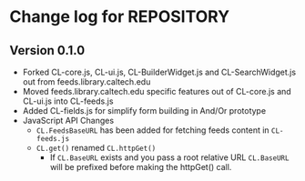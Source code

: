 Change log for REPOSITORY
=========================

Version 0.1.0
-------------

+ Forked CL-core.js, CL-ui.js, CL-BuilderWidget.js and CL-SearchWidget.js out from feeds.library.caltech.edu
+ Moved feeds.library.caltech.edu specific features out of CL-core.js and CL-ui.js into CL-feeds.js
+ Added CL-fields.js for simplify form building in And/Or prototype
+ JavaScript API Changes
    + `CL.FeedsBaseURL` has been added for fetching feeds content in `CL-feeds.js`
    + `CL.get()` renamed `CL.httpGet()`
        + If `CL.BaseURL` exists and you pass a root relative URL `CL.BaseURL` will be prefixed before making the httpGet() call.
